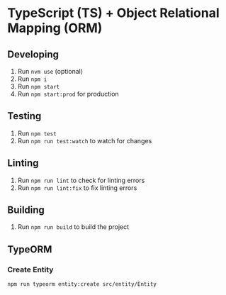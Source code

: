 # TypeScript (TS) + Object Relational Mapping (ORM)

## Developing

1. Run `nvm use` (optional)
2. Run `npm i`
3. Run `npm start`
3. Run `npm start:prod` for production

## Testing

1. Run `npm test`
2. Run `npm run test:watch` to watch for changes

## Linting

1. Run `npm run lint` to check for linting errors
2. Run `npm run lint:fix` to fix linting errors

## Building

1. Run `npm run build` to build the project

## TypeORM

### Create Entity

```bash
npm run typeorm entity:create src/entity/Entity
```